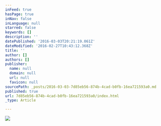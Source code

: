 ```yaml
---
inFeed: true
hasPage: true
inNav: false
inLanguage: null
starred: false
keywords: []
description: ''
datePublished: '2016-03-03T20:21:19.061Z'
dateModified: '2016-02-27T10:43:12.368Z'
title: ''
author: []
authors: []
publisher:
  name: null
  domain: null
  url: null
  favicon: null
sourcePath: _posts/2016-03-03-7d85eb56-874b-4cad-b0fb-16ea721593a0.md
published: true
url: 7d85eb56-874b-4cad-b0fb-16ea721593a0/index.html
_type: Article

---
```

![](https://the-grid-user-content.s3-us-west-2.amazonaws.com/38d1668c-aad8-4304-9932-8e8aa8577373.jpg)